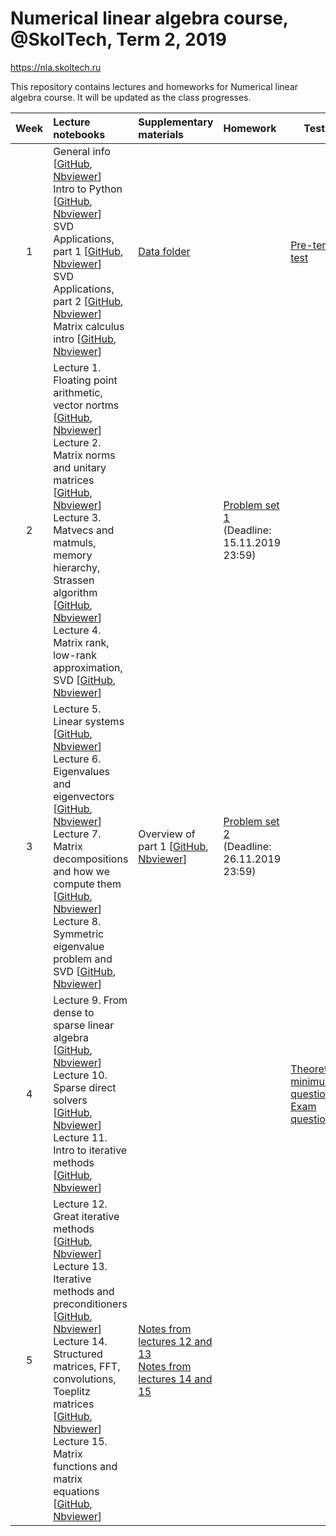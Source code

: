 # Numerical linear algebra course, @SkolTech, Term 2, 2019

https://nla.skoltech.ru

This repository contains lectures and homeworks for Numerical linear algebra course. It will be updated as the class progresses.

| Week | Lecture notebooks | Supplementary materials | Homework | Tests |
|:------:|:----------|:----------|:----------|-------|
|1| General info [[GitHub](lectures/general_info.ipynb), [Nbviewer](https://nbviewer.jupyter.org/github/oseledets/nla2019/blob/master/lectures/general_info.ipynb)] <br> Intro to Python [[GitHub](lectures/brief_python_intro.ipynb), [Nbviewer](https://nbviewer.jupyter.org/github/oseledets/nla2019/blob/master/lectures/brief_python_intro.ipynb)] <br> SVD Applications, part 1 [[GitHub](lectures/svd_part1.ipynb), [Nbviewer](https://nbviewer.jupyter.org/github/oseledets/nla2019/blob/master/lectures/svd_part1.ipynb)] <br> SVD Applications, part 2 [[GitHub](lectures/svd_part2_pca.ipynb), [Nbviewer](https://nbviewer.jupyter.org/github/oseledets/nla2019/blob/master/lectures/svd_part2_pca.ipynb)] <br> Matrix calculus intro [[GitHub](lectures/matrix_calculus.ipynb), [Nbviewer](https://nbviewer.jupyter.org/github/oseledets/nla2019/blob/master/lectures/matrix_calculus.ipynb)] | [Data folder](./lectures/data/) | | [Pre-term test](./preterm_test.pdf) |
| 2 | Lecture 1. Floating point arithmetic, vector nortms [[GitHub](./lectures/lecture1/lecture-1.ipynb), [Nbviewer](https://nbviewer.jupyter.org/github/oseledets/nla2019/blob/master/lectures/lecture1/lecture-1.ipynb)] <br> Lecture 2. Matrix norms and unitary matrices [[GitHub](./lectures/lecture2/lecture-2.ipynb), [Nbviewer](https://nbviewer.jupyter.org/github/oseledets/nla2019/blob/master/lectures/lecture2/lecture-2.ipynb)] <br> Lecture 3. Matvecs and matmuls, memory hierarchy, Strassen algorithm [[GitHub](./lectures/lecture3/lecture-3.ipynb), [Nbviewer](https://nbviewer.jupyter.org/github/oseledets/nla2019/blob/master/lectures/lecture3/lecture-3.ipynb)] <br> Lecture 4. Matrix rank, low-rank approximation, SVD [[GitHub](./lectures/lecture4/lecture-4.ipynb), [Nbviewer](https://nbviewer.jupyter.org/github/oseledets/nla2019/blob/master/lectures/lecture4/lecture-4.ipynb)] | | [Problem set 1](./psets/pset1/PS1.ipynb) <br> (Deadline: 15.11.2019 23:59) |
| 3 | Lecture 5. Linear systems [[GitHub](./lectures/lecture5/lecture-5.ipynb), [Nbviewer](https://nbviewer.jupyter.org/github/oseledets/nla2019/blob/master/lectures/lecture5/lecture-5.ipynb)] <br> Lecture 6. Eigenvalues and eigenvectors [[GitHub](./lectures/lecture6/lecture-6.ipynb), [Nbviewer](https://nbviewer.jupyter.org/github/oseledets/nla2019/blob/master/lectures/lecture6/lecture-6.ipynb)] <br> Lecture 7. Matrix decompositions and how we compute them [[GitHub](./lectures/lecture7/lecture-7.ipynb), [Nbviewer](https://nbviewer.jupyter.org/github/oseledets/nla2019/blob/master/lectures/lecture7/lecture-7.ipynb)] <br> Lecture 8. Symmetric eigenvalue problem and SVD [[GitHub](./lectures/lecture8/lecture-8.ipynb), [Nbviewer](https://nbviewer.jupyter.org/github/oseledets/nla2019/blob/master/lectures/lecture8/lecture-8.ipynb)] | Overview of part 1 [[GitHub](./lectures/overview_part1.ipynb), [Nbviewer](https://nbviewer.jupyter.org/github/oseledets/nla2019/blob/master/lectures/overview_part1.ipynb)] | [Problem set 2](./psets/pset2/PS2.ipynb) <br> (Deadline: 26.11.2019 23:59) | |
| 4 | Lecture 9. From dense to sparse linear algebra [[GitHub](./lectures/lecture9/lecture-9.ipynb), [Nbviewer](https://nbviewer.jupyter.org/github/oseledets/nla2019/blob/master/lectures/lecture9/lecture-9.ipynb)] <br> Lecture 10. Sparse direct solvers [[GitHub](./lectures/lecture10/lecture-10.ipynb), [Nbviewer](https://nbviewer.jupyter.org/github/oseledets/nla2019/blob/master/lectures/lecture10/lecture-10.ipynb)] <br> Lecture 11. Intro to iterative methods [[GitHub](./lectures/lecture11/lecture-11.ipynb), [Nbviewer](https://nbviewer.jupyter.org/github/oseledets/nla2019/blob/master/lectures/lecture11/lecture-11.ipynb)]  | | | [Theoretical minimum questions](./exam/teormin.pdf) <br> [Exam questions](./exam/exam_questions.pdf)
| 5 | Lecture 12. Great iterative methods [[GitHub](./lectures/lecture12/lecture-12.ipynb), [Nbviewer](https://nbviewer.jupyter.org/github/oseledets/nla2019/blob/master/lectures/lecture12/lecture-12.ipynb)] <br> Lecture 13. Iterative methods and preconditioners  [[GitHub](./lectures/lecture13/lecture-13.ipynb), [Nbviewer](https://nbviewer.jupyter.org/github/oseledets/nla2019/blob/master/lectures/lecture13/lecture-13.ipynb)] <br> Lecture 14. Structured matrices, FFT, convolutions, Toeplitz matrices [[GitHub](./lectures/lecture14/lecture-14.ipynb), [Nbviewer](https://nbviewer.jupyter.org/github/oseledets/nla2019/blob/master/lectures/lecture14/lecture-14.ipynb)] <br> Lecture 15. Matrix functions and matrix equations [[GitHub](./lectures/lecture15/lecture-15.ipynb), [Nbviewer](https://nbviewer.jupyter.org/github/oseledets/nla2019/blob/master/lectures/lecture15/lecture-15.ipynb)] | [Notes from lectures 12 and 13](./lectures/lecture13/lecture_12_13_script.pdf) <br> [Notes from lectures 14 and 15](./lectures/lecture14/notes_lectures_14-15.pdf) | |
